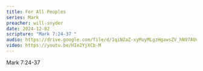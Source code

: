 ```yaml
---
title: For All Peoples
series: Mark
preacher: will-snyder
date: 2024-12-02
scripture: "Mark 7:24-37 "
audio: https://drive.google.com/file/d/1qiNZaZ-xyMuyMLgzHgawsZV_hN97AUu-/view?usp=sharing
video: https://youtu.be/HIe2YjXCb-M
---
```

Mark 7:24-37